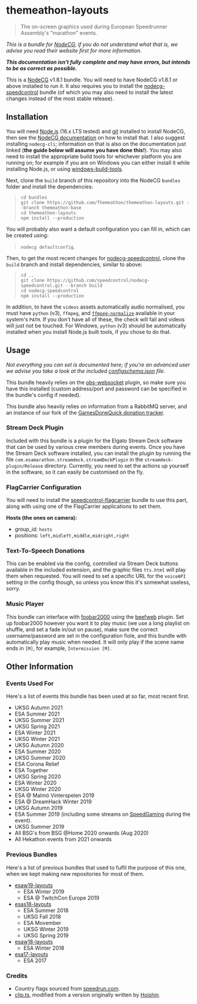 # themeathon-layouts

> The on-screen graphics used during European Speedrunner Assembly's "marathon" events.

*This is a bundle for [NodeCG](https://nodecg.dev); if you do not understand what that is, we advise you read their website first for more information.*

***This documentation isn't fully complete and may have errors, but intends to be as correct as possible.***

This is a [NodeCG](https://nodecg.dev) v1.8.1 bundle. You will need to have NodeCG v1.8.1 or above installed to run it. It also requires you to install the [nodecg-speedcontrol](https://github.com/speedcontrol/nodecg-speedcontrol) bundle (of which you may also need to install the latest changes instead of the most stable release).

## Installation

You will need [Node.js](https://nodejs.org) (16.x LTS tested) and [git](https://git-scm.com/) installed to install NodeCG, then see the [NodeCG documentation](https://www.nodecg.dev/docs/installing) on how to install that. I also suggest installing `nodecg-cli`; information on that is also on the documentation just linked (**the guide below will assume you have done this!**). You may also need to install the appropriate build tools for whichever platform you are running on; for example if you are on Windows you can either install it while installing Node.js, or using [windows-build-tools](https://github.com/felixrieseberg/windows-build-tools).

Next, clone the `build` branch of this repository into the NodeCG `bundles` folder and install the dependencies:
> ```
> cd bundles
> git clone https://github.com/Themeathon/themeathon-layouts.git --branch themeathon-base
> cd themeathon-layouts
> npm install --production
> ```

You will probably also want a default configuration you can fill in, which can be created using:
> `nodecg defaultconfig`.

Then, to get the most recent changes for [nodecg-speedcontrol](https://github.com/speedcontrol/nodecg-speedcontrol), clone the `build` branch and install dependencies, similar to above:
> ```
> cd ..
> git clone https://github.com/speedcontrol/nodecg-speedcontrol.git --branch build
> cd nodecg-speedcontrol
> npm install --production
> ```

In addition, to have the `videos` assets automatically audio normalised, you must have `python` (v3), `ffmpeg`, and [`ffmpeg-normalize`](https://github.com/slhck/ffmpeg-normalize) available in your system's `PATH`. If you don't have all of these, the check will fail and videos will just not be touched. For Windows, `python` (v3) should be automatically installed when you install Node.js built tools, if you chose to do that.

## Usage

*Not everything you can set is documented here; if you're an advanced user we advise you take a look at the included [configschema.json](configschema.json) file.*

This bundle heavily relies on the [obs-websocket](https://github.com/Palakis/obs-websocket) plugin, so make sure you have this installed (custom address/port and password can be specified in the bundle's config if needed).

This bundle also heavily relies on information from a RabbitMQ server, and an instance of our fork of the [GamesDoneQuick donation tracker](https://github.com/esamarathon/donation-tracker).

### Stream Deck Plugin

Included with this bundle is a plugin for the Elgato Stream Deck software that can be used by various crew members during events. Once you have the Stream Deck software installed, you can install the plugin by running the file `com.esamarathon.streamdeck.streamDeckPlugin` in the `streamdeck-plugin/Release` directory. Currently, you need to set the actions up yourself in the software, so it can easily be customised on the fly.

### FlagCarrier Configuration

You will need to install the [speedcontrol-flagcarrier](https://github.com/speedcontrol/speedcontrol-flagcarrier) bundle to use this part, along with using one of the FlagCarrier applications to set them.

**Hosts (the ones on camera):**
- group_id: `hosts`
- positions: `left,midleft,middle,midright,right`

### Text-To-Speech Donations

This can be enabled via the config, controlled via Stream Deck buttons available in the included extension, and the graphic files `tts.html` will play them when requested. You will need to set a specific URL for the `voiceAPI` setting in the config though, so unless you know this it's somewhat useless, sorry.

### Music Player

This bundle can interface with [foobar2000](https://www.foobar2000.org/) using the [beefweb](https://github.com/hyperblast/beefweb) plugin. Set up foobar2000 however you want it to play music (we use a long playlist on shuffle, and set a fade in/out on pause), make sure the correct username/password are set in the configuration fiole, and this bundle with automatically play music when needed. It will only play if the scene name ends in `[M]`, for example, `Intermission [M]`.

## Other Information

### Events Used For

Here's a list of events this bundle has been used at so far, most recent first.

* UKSG Autumn 2021
* ESA Summer 2021
* UKSG Summer 2021
* UKSG Spring 2021
* ESA Winter 2021
* UKSG Winter 2021
* UKSG Autumn 2020
* ESA Summer 2020
* UKSG Summer 2020
* ESA Corona Relief
* ESA Together
* UKSG Spring 2020
* ESA Winter 2020
* UKSG Winter 2020
* ESA @ Malmö Vinterspelen 2019
* ESA @ DreamHack Winter 2019
* UKSG Autumn 2019
* ESA Summer 2019 (including some streams on [SpeedGaming](https://www.twitch.tv/speedgaming) during the event).
* UKSG Summer 2019
* All BSG's from BSG @Home 2020 onwards (Aug 2020)
* All Hekathon events from 2021 onwards

### Previous Bundles

Here's a list of previous bundles that used to fulfil the purpose of this one, when we kept making new repositories for most of them.

* [esaw19-layouts](https://github.com/esamarathon/esaw19-layouts)
  * ESA Winter 2019
  * ESA @ TwitchCon Europe 2019
* [esas18-layouts](https://github.com/esamarathon/esas18-layouts)
  * ESA Summer 2018
  * UKSG Fall 2018
  * ESA Movember
  * UKSG Winter 2019
  * UKSG Spring 2019
* [esaw18-layouts](https://github.com/esamarathon/esaw18-layouts)
  * ESA Winter 2018
* [esa17-layouts](https://github.com/esamarathon/esa17-layouts)
  * ESA 2017

### Credits

* Country flags sourced from [speedrun.com](https://www.speedrun.com/).
* [clip.ts](src/graphics/_misc/clip.ts), modified from a version originally written by [Hoishin](https://github.com/hoishin).
